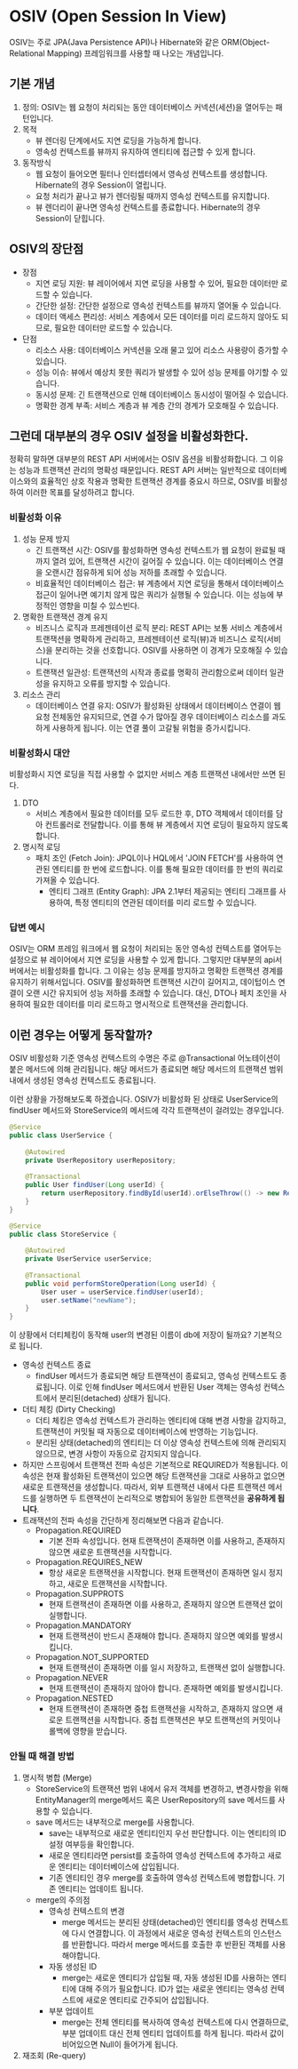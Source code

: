 # OSIV (Open Session In View)
OSIV는 주로 JPA(Java Persistence API)나 Hibernate와 같은 ORM(Object-Relational Mapping) 프레임워크를 사용할 때 나오는 개념입니다.

## 기본 개념
1. 정의: OSIV는 웹 요청이 처리되는 동안 데이터베이스 커넥션(세션)을 열어두는 패턴입니다.
2. 목적
   - 뷰 렌더링 단계에서도 지연 로딩을 가능하게 합니다.
   - 영속성 컨텍스트를 뷰까지 유지하여 엔티티에 접근할 수 있게 합니다.
3. 동작방식
   - 웹 요청이 들어오면 필터나 인터셉터에서 영속성 컨텍스트를 생성합니다. Hibernate의 경우 Session이 열립니다.
   - 요청 처리가 끝나고 뷰가 렌더링될 때까지 영속성 컨텍스트를 유지합니다.
   - 뷰 렌더리이 끝나면 영속성 컨텍스트를 종료합니다. Hibernate의 경우 Session이 닫힙니다.

## OSIV의 장단점
- 장점
  - 지연 로딩 지원: 뷰 레이어에서 지연 로딩을 사용할 수 있어, 필요한 데이터만 로드할 수 있습니다.
  - 간단한 설정: 간단한 설정으로 영속성 컨텍스트를 뷰까지 열어둘 수 있습니다.
  - 데이터 액세스 편리성: 서비스 계층에서 모든 데이터를 미리 로드하지 않아도 되므로, 필요한 데이터만 로드할 수 있습니다.
- 단점
  - 리소스 사용: 데이터베이스 커넥션을 오래 물고 있어 리소스 사용량이 증가할 수 있습니다.
  - 성능 이슈: 뷰에서 예상치 못한 쿼리가 발생할 수 있어 성능 문제를 야기할 수 있습니다.
  - 동시성 문제: 긴 트랜잭션으로 인해 데이터베이스 동시성이 떨어질 수 있습니다.
  - 명확한 경계 부족: 서비스 계층과 뷰 계층 간의 경계가 모호해질 수 있습니다.

## 그런데 대부분의 경우 OSIV 설정을 비활성화한다.
정확히 말하면 대부분의 REST API 서버에서는 OSIV 옵션을 비활성화합니다. 그 이유는 성능과 트랜잭션 관리의 명확성 때문입니다.
REST API 서버는 일반적으로 데이터베이스와의 효율적인 상호 작용과 명확한 트랜잭션 경계를 중요시 하므로, OSIV를 비활성하여 이러한 목표를 달성하려고 합니다.
### 비활성화 이유
1. 성능 문제 방지
   - 긴 트랜잭션 시간: OSIV를 활성화하면 영속성 컨텍스트가 웹 요청이 완료될 때까지 열려 있어, 트랜잭션 시간이 길어질 수 있습니다. 이는 데이터베이스 연결을 오랜시간 점유하게 되어 성능 저하를 초래할 수 있습니다.
   - 비효율적인 데이터베이스 접근: 뷰 계층에서 지연 로딩을 통해서 데이터베이스 접근이 일어나면 예기치 않게 많은 쿼리가 실행될 수 있습니다. 이는 성능에 부정적인 영향을 미칠 수 있스빈다.
2. 명확한 트랜잭션 경계 유지
   - 비즈니스 로직과 프레젠테이션 로직 분리: REST API는 보통 서비스 계층에서 트랜잭션을 명확하게 관리하고, 프레젠테이션 로직(뷰)과 비즈니스 로직(서비스)을 분리하는 것을 선호합니다. OSIV를 사용하면 이 경계가 모호해질 수 있습니다.
   - 트랜잭션 일관성: 트랜잭션의 시작과 종료를 명확히 관리함으로써 데이터 일관성을 유지하고 오류를 방지할 수 있습니다.
3. 리소스 관리
   - 데이터베이스 연결 유지: OSIV가 활성화된 상태에서 데이터베이스 연결이 웹 요청 전체동안 유지되므로, 연결 수가 많아질 경우 데이터베이스 리소스를 과도하게 사용하게 됩니다. 이는 연결 풀이 고갈될 위험을 증가시킵니다.

### 비활성화시 대안
비활성화시 지연 로딩을 직접 사용할 수 없지만 서비스 계층 트랜잭션 내에서만 쓰면 된다.
1. DTO
   - 서비스 계층에서 필요한 데이터를 모두 로드한 후, DTO 객체에서 데이터를 담아 컨트롤러로 전달합니다. 이를 통해 뷰 계층에서 지연 로딩이 필요하지 않도록 합니다.
2. 명시적 로딩
   - 패치 조인 (Fetch Join): JPQL이나 HQL에서 'JOIN FETCH'를 사용하여 연관된 엔티티를 한 번에 로드합니다. 이를 통해 필요한 데이터를 한 번의 쿼리로 가져올 수 있습니다.
     - 엔티티 그래프 (Entity Graph): JPA 2.1부터 제공되는 엔티티 그래프를 사용하여, 특정 엔티티의 연관된 데이터를 미리 로드할 수 있습니다.

### 답변 예시
OSIV는 ORM 프레임 워크에서 웹 요청이 처리되는 동안 영속성 컨텍스트를 열어두는 설정으로 뷰 레이어에서 지연 로딩을 사용할 수 있게 합니다. 그렇지만 대부분의 api서버에서는 비활성화를 합니다.
그 이유는 성능 문제를 방지하고 명확한 트랜잭션 경계를 유지하기 위해서입니다. OSIV를 활성화하면 트랜잭션 시간이 길어지고, 데이텁이스 연결이 오랜 시간 유지되어 성능 저하를 초래할 수 있습니다.
대신, DTO나 페치 조인을 사용하여 필요한 데이터를 미리 로드하고 명시적으로 트랜잭션을 관리합니다.

## 이런 경우는 어떻게 동작할까?
OSIV 비활성화 기준 영속성 컨텍스트의 수명은 주로 @Transactional 어노테이션이 붙은 메서드에 의해 관리됩니다. 해당 메서드가 종료되면 해당 메서드의 트랜잭션 범위 내에서 생성된 영속성 컨텍스트도 종료됩니다.

이런 상황을 가정해보도록 하겠습니다. OSIV가 비활성화 된 상태로 UserService의 findUser 메서드와 StoreService의 메서드에 각각 트랜잭션이 걸려있는 경우입니다.
```java
@Service
public class UserService {
    
    @Autowired
    private UserRepository userRepository;
    
    @Transactional
    public User findUser(Long userId) {
        return userRepository.findById(userId).orElseThrow(() -> new ResourceNotFoundException("User not found"));
    }
}

@Service
public class StoreService {
    
    @Autowired
    private UserService userService;
    
    @Transactional
    public void performStoreOperation(Long userId) {
        User user = userService.findUser(userId);
        user.setName("newName");
    }
}
```
이 상황에서 더티체킹이 동작해 user의 변경된 이름이 db에 저장이 될까요? 기본적으로 됩니다.
- 영속성 컨텍스트 종료
  - findUser 메서드가 종료되면 해당 트랜잭션이 종료되고, 영속성 컨텍스트도 종료됩니다. 이로 인해 findUser 메서드에서 반환된 User 객체는 영속성 컨텍스트에서 분리된(detached) 상태가 됩니다.
- 더티 체킹 (Dirty Checking)
  - 더티 체킹은 영속성 컨텍스트가 관리하는 엔티티에 대해 변경 사항을 감지하고, 트랜잭션이 커밋될 때 자동으로 데이터베이스에 반영하는 기능입니다.
  - 분리된 상태(detached)의 엔티티는 더 이상 영속성 컨텍스트에 의해 관리되지 않으므로, 변경 사항이 자동으로 감지되지 않습니다.
- 하지만 스프링에서 트랜잭션 전파 속성은 기본적으로 REQUIRED가 적용됩니다. 이 속성은 현재 활성화된 트랜잭션이 있으면 해당 트랜잭션을 그대로 사용하고 없으면 새로운 트랜잭션을 생성합니다.
따라서, 외부 트랜잭션 내에서 다른 트랜잭션 메서드를 실행하면 두 트랜잭션이 논리적으로 병합되어 동일한 트랜잭션을 **공유하게 됩니다**.
- 트래잭션의 전파 속성을 간단하게 정리해보면 다음과 같습니다.
  - Propagation.REQUIRED
    - 기본 전파 속성입니다. 현재 트랜잭션이 존재하면 이를 사용하고, 존재하지 않으면 새로운 트랜잭션을 시작합니다.
  - Propagation.REQUIRES_NEW
    - 항상 새로운 트랜잭션을 시작합니다. 현재 트랜잭션이 존재하면 일시 정지하고, 새로운 트랜잭션을 시작합니다.
  - Propagation.SUPPROTS
    - 현재 트랜잭션이 존재하면 이를 사용하고, 존재하지 않으면 트랜잭션 없이 실행합니다.
  - Propagation.MANDATORY
    - 현재 트랜잭션이 반드시 존재해야 합니다. 존재하지 않으면 예외를 발생시킵니다.
  - Propagation.NOT_SUPPORTED
    - 현재 트랜잭션이 존재하면 이를 일시 저장하고, 트랜잭션 없이 실행합니다.
  - Propagation.NEVER
    - 현재 트랜잭션이 존재하지 않아야 합니다. 존재하면 예외를 발생시킵니다.
  - Propagation.NESTED
    - 현재 트랜잭션이 존재하면 중첩 트랜잭션을 시작하고, 존재하지 않으면 새로운 트랜잭션을 시작합니다. 중첩 트랜잭션은 부모 트랜잭선의 커밋이나 롤백에 영향을 받습니다.
### 안될 때 해결 방법
1. 명시적 병합 (Merge)
   - StoreService의 트랜잭션 범위 내에서 유저 객체를 변경하고, 변경사항을 위해 EntityManager의 merge메서드 혹은 UserRepository의 save 메서드를 사용할 수 있습니다.
   - save 메서드는 내부적으로 merge를 사용합니다.
     - save는 내부적으로 새로운 엔티티인지 우선 판단합니다. 이는 엔티티의 ID 설정 여부등을 확인합니다.
     - 새로운 엔티티라면 persist를 호출하여 영속성 컨텍스트에 추가하고 새로운 엔티티는 데이터베이스에 삽입됩니다.
     - 기존 엔티티인 경우 merge를 호출하여 영속성 컨텍스트에 병합합니다. 기존 엔티티는 업데이트 됩니다.
   - merge의 주의점
     - 영속성 컨텍스트의 변경
       - merge 메서드는 분리된 상태(detached)인 엔티티를 영속성 컨텍스트에 다시 연결합니다. 이 과정에서 새로운 영속성 컨텍스트의 인스턴스를 반환합니다. 따라서 merge 메서드를 호출한 후 반환된 객체를 사용해야합니다.
     - 자동 생성된 ID
       - merge는 새로운 엔티티가 삽입될 때, 자동 생성된 ID를 사용하는 엔티티에 대해 주의가 필요합니다. ID가 없는 새로운 엔티티는 영속성 컨텍스트에 새로운 엔티티로 간주되어 삽입됩니다.
     - 부분 업데이트
       - merge는 전체 엔티티를 복사하여 영속성 컨텍스트에 다시 연결하므로, 부분 업데이트 대신 전체 엔티티 업데이트를 하게 됩니다. 따라서 값이 비어있으면 Null이 들어가게 됩니다.
2. 재조회 (Re-query)